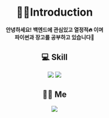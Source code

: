 # __<div align=center>🙇‍♂️Introduction</div>__  
__<div align=center>안녕하세요! 백엔드에 관심있고 열정적🔥 이며  
파이썬과 장고를 공부하고 있습니다📖</div>__

## __<div align=center>💻 Skill</div>__
<div align=center><a href="https://github.com/Junho-06/TIL/tree/master/Python"><img src="https://img.shields.io/badge/Python-3776AB?style=flat-square&logo=python&logoColor=white"/></a> <a href="https://github.com/Junho-06/TIL/tree/master/Django"><img src="https://img.shields.io/badge/Django-092E20?style=flat-square&logo=django&logoColor=white"/></a></div>   
  
## __<div align=center>🙋‍♂️ Me</div>__
<div align=center><a href="https://www.instagram.com/meister._.jh/"><img src="https://img.shields.io/badge/instagram-E4405F?style=flat-square&logo=instagram&logoColor=white"/></a></div>
